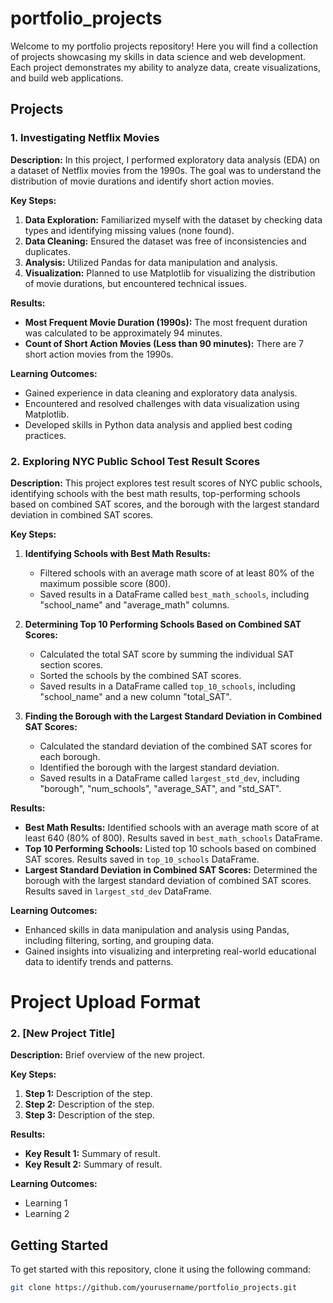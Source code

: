 # portfolio_projects

Welcome to my portfolio projects repository! Here you will find a collection of projects showcasing my skills in data science and web development. Each project demonstrates my ability to analyze data, create visualizations, and build web applications.

## Projects

### 1. Investigating Netflix Movies
**Description:** In this project, I performed exploratory data analysis (EDA) on a dataset of Netflix movies from the 1990s. The goal was to understand the distribution of movie durations and identify short action movies.

**Key Steps:**
1. **Data Exploration:** Familiarized myself with the dataset by checking data types and identifying missing values (none found).
2. **Data Cleaning:** Ensured the dataset was free of inconsistencies and duplicates.
3. **Analysis:** Utilized Pandas for data manipulation and analysis.
4. **Visualization:** Planned to use Matplotlib for visualizing the distribution of movie durations, but encountered technical issues.

**Results:**
- **Most Frequent Movie Duration (1990s):** The most frequent duration was calculated to be approximately 94 minutes.
- **Count of Short Action Movies (Less than 90 minutes):** There are 7 short action movies from the 1990s.

**Learning Outcomes:**
- Gained experience in data cleaning and exploratory data analysis.
- Encountered and resolved challenges with data visualization using Matplotlib.
- Developed skills in Python data analysis and applied best coding practices.


### 2. Exploring NYC Public School Test Result Scores
**Description:** This project explores test result scores of NYC public schools, identifying schools with the best math results, top-performing schools based on combined SAT scores, and the borough with the largest standard deviation in combined SAT scores.

**Key Steps:**
1. **Identifying Schools with Best Math Results:** 
   - Filtered schools with an average math score of at least 80% of the maximum possible score (800).
   - Saved results in a DataFrame called `best_math_schools`, including "school_name" and "average_math" columns.
   
2. **Determining Top 10 Performing Schools Based on Combined SAT Scores:** 
   - Calculated the total SAT score by summing the individual SAT section scores.
   - Sorted the schools by the combined SAT scores.
   - Saved results in a DataFrame called `top_10_schools`, including "school_name" and a new column "total_SAT".
   
3. **Finding the Borough with the Largest Standard Deviation in Combined SAT Scores:** 
   - Calculated the standard deviation of the combined SAT scores for each borough.
   - Identified the borough with the largest standard deviation.
   - Saved results in a DataFrame called `largest_std_dev`, including "borough", "num_schools", "average_SAT", and "std_SAT".

**Results:**
- **Best Math Results:** Identified schools with an average math score of at least 640 (80% of 800). Results saved in `best_math_schools` DataFrame.
- **Top 10 Performing Schools:** Listed top 10 schools based on combined SAT scores. Results saved in `top_10_schools` DataFrame.
- **Largest Standard Deviation in Combined SAT Scores:** Determined the borough with the largest standard deviation of combined SAT scores. Results saved in `largest_std_dev` DataFrame.

**Learning Outcomes:**
- Enhanced skills in data manipulation and analysis using Pandas, including filtering, sorting, and grouping data.
- Gained insights into visualizing and interpreting real-world educational data to identify trends and patterns.



# Project Upload Format
### 2. [New Project Title]
**Description:** Brief overview of the new project.

**Key Steps:**
1. **Step 1:** Description of the step.
2. **Step 2:** Description of the step.
3. **Step 3:** Description of the step.

**Results:**
- **Key Result 1:** Summary of result.
- **Key Result 2:** Summary of result.

**Learning Outcomes:**
- Learning 1
- Learning 2

## Getting Started

To get started with this repository, clone it using the following command:

```bash
git clone https://github.com/yourusername/portfolio_projects.git
